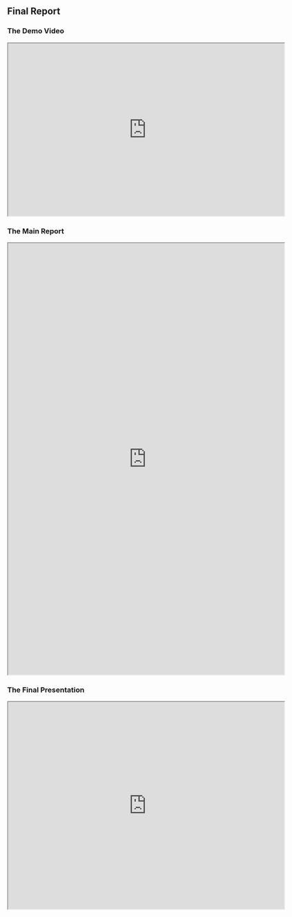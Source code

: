 ## Final Report

<head>
<style>
	.iframe_div {
		background:url(images/loader.gif) center center no-repeat;
	}
</style>
</head>

### The Demo Video
<div class="iframe_div"><iframe src="https://drive.google.com/file/d/1nlvndz_cAnQgGoDyt4aCm-Ul3bdoZ0Lh/preview" width="640" height="400" allow="autoplay"></iframe></div>

### The Main Report
<div class="iframe_div"><iframe src="https://drive.google.com/file/d/1MvjZprn3jyH2AlkuNElY_-nzbtJeQChU/preview" width="640" height="1000" allow="autoplay"></iframe></div>

### The Final Presentation
<div class="iframe_div"><iframe src="https://docs.google.com/presentation/d/1T0_z5kbohf-h_UiWgaHLEG0SKWfmSJkZbydWxjH4xpc/preview" width="640" height="480"></iframe></div>
